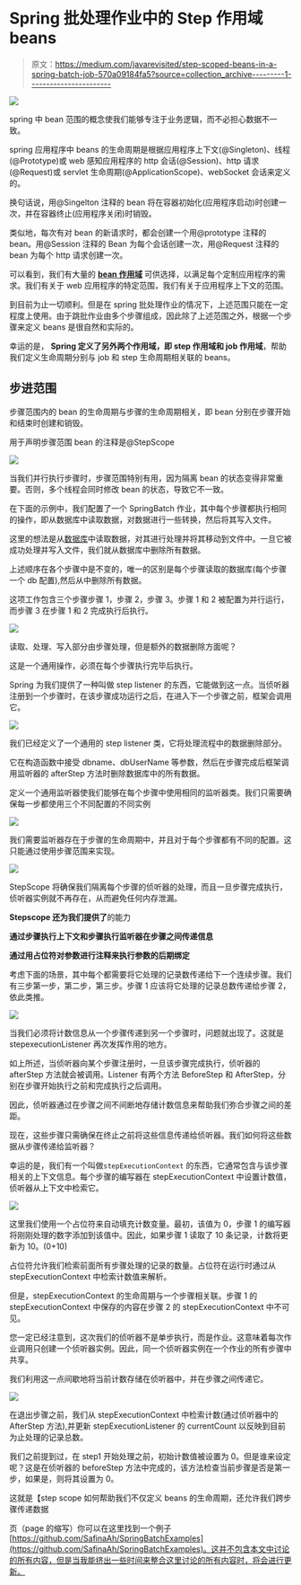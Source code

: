 # Spring 批处理作业中的 Step 作用域 beans

> 原文：<https://medium.com/javarevisited/step-scoped-beans-in-a-spring-batch-job-570a09184fa5?source=collection_archive---------1----------------------->

![](img/2295cbff1224ea609e982a49b8d1fa9d.png)

spring 中 bean 范围的概念使我们能够专注于业务逻辑，而不必担心数据不一致。

spring 应用程序中 beans 的生命周期是根据应用程序上下文(@Singleton)、线程(@Prototype)或 web 感知应用程序的 http 会话(@Session)、http 请求(@Request)或 servlet 生命周期(@ApplicationScope)、webSocket 会话来定义的。

换句话说，用@Singelton 注释的 bean 将在容器初始化(应用程序启动)时创建一次，并在容器终止(应用程序关闭)时销毁。

类似地，每次有对 bean 的新请求时，都会创建一个用@prototype 注释的 bean。用@Session 注释的 Bean 为每个会话创建一次，用@Request 注释的 bean 为每个 http 请求创建一次。

可以看到，我们有大量的 [**bean 作用域**](https://javarevisited.blogspot.com/2012/05/what-is-bean-scope-in-spring-mvc.html) 可供选择，以满足每个定制应用程序的需求。我们有关于 web 应用程序的特定范围，我们有关于应用程序上下文的范围。

到目前为止一切顺利。但是在 spring 批处理作业的情况下，上述范围只能在一定程度上使用。由于跳批作业由多个步骤组成，因此除了上述范围之外，根据一个步骤来定义 beans 是很自然和实际的。

幸运的是， **Spring 定义了另外两个作用域，即 step 作用域和 job 作用域**，帮助我们定义生命周期分别与 job 和 step 生命周期相关联的 beans。

## **步进范围**

步骤范围内的 bean 的生命周期与步骤的生命周期相关，即 bean 分别在步骤开始和结束时创建和销毁。

用于声明步骤范围 bean 的注释是@StepScope

![](img/67bc5dd4695bfb79aa3a9e5ccf771ba4.png)

当我们并行执行步骤时，步骤范围特别有用，因为隔离 bean 的状态变得非常重要。否则，多个线程会同时修改 bean 的状态，导致它不一致。

在下面的示例中，我们配置了一个 SpringBatch 作业，其中每个步骤都执行相同的操作，即从数据库中读取数据，对数据进行一些转换，然后将其写入文件。

这里的想法是从[数据库](/hackernoon/top-5-sql-and-database-courses-to-learn-online-48424533ac61)中读取数据，对其进行处理并将其移动到文件中。一旦它被成功处理并写入文件，我们就从数据库中删除所有数据。

上述顺序在各个步骤中是不变的，唯一的区别是每个步骤读取的数据库(每个步骤一个 db 配置),然后从中删除所有数据。

这项工作包含三个步骤步骤 1，步骤 2，步骤 3。步骤 1 和 2 被配置为并行运行，而步骤 3 在步骤 1 和 2 完成执行后执行。

[![](img/f12804c4c90c7265d2cfabf905c0051e.png)](https://javarevisited.blogspot.com/2020/08/top-5-courses-to-learn-spring-mvc-for.html)

读取、处理、写入部分由步骤处理，但是额外的数据删除方面呢？

这是一个通用操作，必须在每个步骤执行完毕后执行。

Spring 为我们提供了一种叫做 step listener 的东西，它能做到这一点。当侦听器注册到一个步骤时，在该步骤成功运行之后，在进入下一个步骤之前，框架会调用它。

[![](img/3f80802a61491375daa1746ec4efd6e6.png)](https://javarevisited.blogspot.com/2021/04/best-reactive-spring-and-webflux-courses-for-java-developers.html#axzz6qnblZnVj)

我们已经定义了一个通用的 step listener 类，它将处理流程中的数据删除部分。

它在构造函数中接受 dbname、dbUserName 等参数，然后在步骤完成后框架调用监听器的 afterStep 方法时删除数据库中的所有数据。

定义一个通用监听器使我们能够在每个步骤中使用相同的监听器类。我们只需要确保每一步都使用三个不同配置的不同实例

[![](img/0c83a7f021955e1833a3f02554114bb7.png)](https://javarevisited.blogspot.com/2019/02/difference-between-contextconfiguration-and-springapplicationConfiguration-annotations-in-spring-boot-testing.html)

我们需要监听器存在于步骤的生命周期中，并且对于每个步骤都有不同的配置。这只能通过使用步骤范围来实现。

![](img/b66e255dd73d35c88d57ed5974f495a6.png)

StepScope 将确保我们隔离每个步骤的侦听器的处理，而且一旦步骤完成执行，侦听器实例就不再存在，从而避免任何内存泄漏。

**Stepscope 还为我们提供了**的能力

**通过步骤执行上下文和步骤执行监听器在步骤之间传递信息**

**通过用占位符对参数进行注释来执行参数的后期绑定**

考虑下面的场景，其中每个都需要将它处理的记录数传递给下一个连续步骤。我们有三步第一步，第二步，第三步。步骤 1 应该将它处理的记录总数传递给步骤 2，依此类推。

[![](img/464637d23c9163d7f4fddf0da005018d.png)](https://medium.com/javarevisited/top-10-free-courses-to-learn-spring-framework-for-java-developers-639db9348d25)

当我们必须将计数信息从一个步骤传递到另一个步骤时，问题就出现了。这就是 stepexecutionListener 再次发挥作用的地方。

如上所述，当侦听器向某个步骤注册时，一旦该步骤完成执行，侦听器的 afterStep 方法就会被调用。Listener 有两个方法 BeforeStep 和 AfterStep，分别在步骤开始执行之前和完成执行之后调用。

因此，侦听器通过在步骤之间不间断地存储计数信息来帮助我们弥合步骤之间的差距。

现在，这些步骤只需确保在终止之前将这些信息传递给侦听器。我们如何将这些数据从步骤传递给监听器？

幸运的是，我们有一个叫做`stepExecutionContext` 的东西，它通常包含与该步骤相关的上下文信息。每个步骤的编写器在 stepExecutionContext 中设置计数值，侦听器从上下文中检索它。

![](img/27876ec25b10de6537485533a5a2df47.png)

这里我们使用一个占位符来自动填充计数变量。最初，该值为 0，步骤 1 的编写器将刚刚处理的数字添加到该值中。因此，如果步骤 1 读取了 10 条记录，计数将更新为 10。(0+10)

占位符允许我们检索前面所有步骤处理的记录的数量。占位符在运行时通过从 stepExecutionContext 中检索计数值来解析。

但是，stepExecutionContext 的生命周期与一个步骤相关联。步骤 1 的 stepExecutionContext 中保存的内容在步骤 2 的 stepExecutionContext 中不可见。

您一定已经注意到，这次我们的侦听器不是单步执行，而是作业。这意味着每次作业调用只创建一个侦听器实例。因此，同一个侦听器实例在一个作业的所有步骤中共享。

我们利用这一点间歇地将当前计数存储在侦听器中，并在步骤之间传递它。

![](img/dccadf6f2ca27e7d938b78170e19c497.png)

在退出步骤之前，我们从 stepExecutionContext 中检索计数(通过侦听器中的 AfterStep 方法),并更新 stepExecutionListener 的 currentCount 以反映到目前为止处理的记录总数。

我们之前提到过，在 step1 开始处理之前，初始计数值被设置为 0。但是谁来设定呢？这是在侦听器的 beforeStep 方法中完成的，该方法检查当前步骤是否是第一步，如果是，则将其设置为 0。

这就是【step scope 如何帮助我们不仅定义 beans 的生命周期，还允许我们跨步骤传递数据

页（page 的缩写）你可以在这里找到一个例子[https://github.com/SafinaAh/SpringBatchExamples](https://github.com/SafinaAh/SpringBatchExamples)。这并不包含本文中讨论的所有内容，但是当我能挤出一些时间来整合这里讨论的所有内容时，将会进行更新。